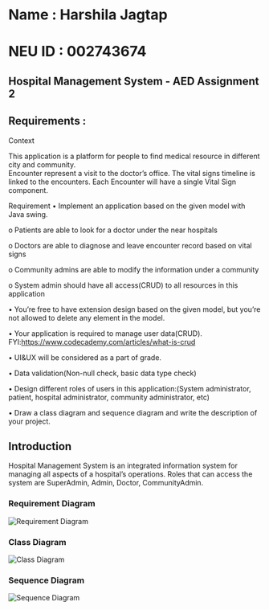 # Name : Harshila Jagtap
# NEU ID : 002743674


##  Hospital Management System - AED Assignment 2



## Requirements : 

Context 
 
This application is a platform for people to find medical resource in different city and 
community.  
Encounter represent a visit to the doctor’s office. The vital signs timeline is linked to the 
encounters. Each Encounter will have a single Vital Sign component. 
 
Requirement 
• Implement an application based on the given model with Java swing.  

o Patients are able to look for a doctor under the near hospitals

o Doctors are able to diagnose and leave encounter record based on vital signs 

o Community admins are able to modify the information under a community 

o System admin should have all access(CRUD) to all resources in this application 

• You’re free to have extension design based on the given model, but you’re not allowed to delete any element in the model. 

• Your application is required to manage user data(CRUD). 
FYI:https://www.codecademy.com/articles/what-is-crud 

• UI&UX will be considered as a part of grade. 

• Data validation(Non-null check, basic data type check) 

• Design different roles of users in this application:(System administrator, patient, 
hospital administrator, community administrator, etc)  

• Draw a class diagram and sequence diagram and write the description of your project. 

## Introduction 

Hospital Management System is an integrated information system for managing all aspects of a hospital’s operations. Roles that can access the system are SuperAdmin, Admin, Doctor, CommunityAdmin.

### Requirement Diagram

![Requirement Diagram](https://github.com/harshilaNEU/Jagtap_Harshila_002743674_AED2/blob/main/Diagrams/RequirementDiagram.jpeg)

### Class Diagram

![Class Diagram](https://github.com/harshilaNEU/Jagtap_Harshila_002743674_AED2/blob/main/Diagrams/ClassDiagram.jpeg)

### Sequence Diagram

![Sequence Diagram](https://github.com/harshilaNEU/Jagtap_Harshila_002743674_AED2/blob/main/Diagrams/SequenceDiagram.jpeg)
